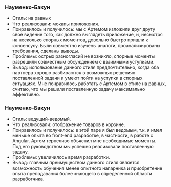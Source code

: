 ### Науменко-Бакун
 * Стиль: на равных
 * Что реализовали: мокапы приложения. 
 * Понравилось и получилось: мы с Артемом изложили друг другу своё видение того, как должно выглядеть приложение, и, несмотря на несколько спорных моментов, довольно быстро пришли к консенсусу. Были совместно изучены аналоги, проанализированы требования,  сделаны выводы.
 * Проблемы: острых разногласий не возникло, спорные моменты разрешили совместным обсуждением с взаимными уступками.
 * Вывод: использование данного стиля предпочтительно, когда оба партнера хорошо разбираются в возможных решениях поставленной задачи и умеют пойти на уступки в спорных ситуациях. Мне понравилось работать с Артемом в стиле на равных, считаю, что мы решили поставленную задачу максимально эффективно.
 
 ### Науменко-Бакун
  * Стиль: ведущий-ведомый.
  * Что реализовали: отображение товаров в корзине.
  * Понравилось и получилось: в этой паре я был ведомым, т.к. я имел меньше опыта во front-end разработке, в частности, в работе с Angular. Артем терпеливо объяснил мне необходимые моменты. Под его руководством мы успешно реализовали поставленную задачу.
  * Проблемы: увеличилось время разработки.
  * Вывод: главным преимуществом данного стиля является возможность обучения менее опытного напарника и приобретение опыта преподавания более знающего в определенной области разработчика.
